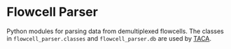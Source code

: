 # Flowcell Parser

Python modules for parsing data from demultiplexed flowcells. The classes in `flowcell_parser.classes` and `flowcell_parser.db` are used by [TACA](https://github.com/SciLifeLab/TACA).

